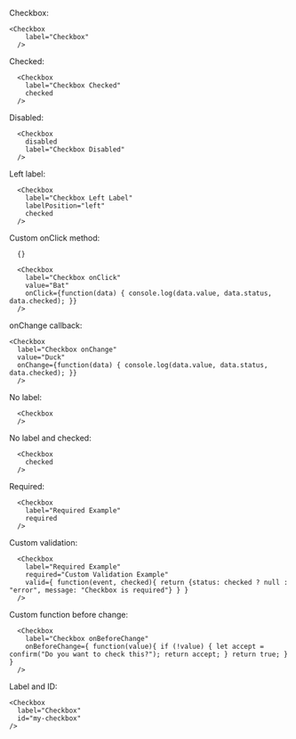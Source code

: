 Checkbox:

    <Checkbox
	    label="Checkbox"
	  />

Checked:	  

      <Checkbox
        label="Checkbox Checked"
        checked
      />

Disabled:

      <Checkbox
        disabled
        label="Checkbox Disabled"
      />

Left label:

      <Checkbox
        label="Checkbox Left Label"
        labelPosition="left"
        checked
      />

Custom onClick method:

      {}

      <Checkbox
        label="Checkbox onClick"
        value="Bat"
        onClick={function(data) { console.log(data.value, data.status, data.checked); }}
      />

onChange callback:

    <Checkbox
      label="Checkbox onChange"
      value="Duck"
      onChange={function(data) { console.log(data.value, data.status, data.checked); }}
      />

No label:

      <Checkbox
      />

No label and checked:

      <Checkbox
        checked
      />

Required:

	  <Checkbox
	  	label="Required Example"
	  	required
	  />

Custom validation:

	  <Checkbox
	  	label="Required Example"
	  	required="Custom Validation Example"
	  	valid={ function(event, checked){ return {status: checked ? null : "error", message: "Checkbox is required"} } }
	  />

Custom function before change:

      <Checkbox
      	label="Checkbox onBeforeChange"
      	onBeforeChange={ function(value){ if (!value) { let accept = confirm("Do you want to check this?"); return accept; } return true; } }
      />
      
Label and ID:	  

    <Checkbox
      label="Checkbox"
      id="my-checkbox"
    />
